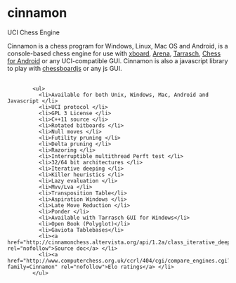 # cinnamon
UCI Chess Engine

Cinnamon is a chess program for Windows, Linux, Mac OS and Android, is a console-based chess engine for use with <a href="http://www.gnu.org/software/xboard/" rel="nofollow">xboard</a>, <a href="http://www.playwitharena.com/" rel="nofollow">Arena</a>, <a href="http://triplehappy.com/" rel="nofollow">Tarrasch</a>, <a href="https://play.google.com/store/apps/details?id=com.google.android.chess" rel="nofollow">Chess for Android</a> or any UCI-compatible GUI. Cinnamon is also a javascript library to play with <a href="http://chessboardjs.com" rel="nofollow">chessboardjs</a> or any js GUI.
          <br><br>

            <ul>
              <li>Available for both Unix, Windows, Mac, Android and Javascript </li>
              <li>UCI protocol </li>
              <li>GPL 3 License </li>
              <li>C++11 source </li>
              <li>Rotated bitboards </li>
              <li>Null moves </li>
              <li>Futility pruning </li>
              <li>Delta pruning </li>
              <li>Razoring </li>
              <li>Interruptible multithread Perft test </li>
              <li>32/64 bit architectures </li>
              <li>Iterative deeping </li>
              <li>Killer heuristics </li>
              <li>Lazy evaluation </li>
              <li>Mvv/Lva </li>
              <li>Transposition Table</li>
              <li>Aspiration Windows </li>
              <li>Late Move Reduction </li>
              <li>Ponder </li>
              <li>Available with Tarrasch GUI for Windows</li>
              <li>Open Book (Polyglot)</li>
              <li>Gaviota Tablebases</li>
              <li><a href="http://cinnamonchess.altervista.org/api/1.2a/class_iterative_deeping.html" rel="nofollow">Source doc</a> </li>
              <li><a href="http://www.computerchess.org.uk/ccrl/404/cgi/compare_engines.cgi?family=Cinnamon" rel="nofollow">Elo ratings</a> </li>
            </ul>

